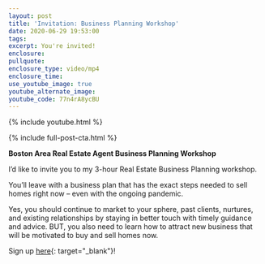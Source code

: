 ```yaml
---
layout: post
title: 'Invitation: Business Planning Workshop'
date: 2020-06-29 19:53:00
tags:
excerpt: You're invited!
enclosure:
pullquote:
enclosure_type: video/mp4
enclosure_time:
use_youtube_image: true
youtube_alternate_image:
youtube_code: 77n4rA8ycBU
---
```


{% include youtube.html %}

{% include full-post-cta.html %}

**Boston Area Real Estate Agent Business Planning Workshop**

I’d like to invite you to my 3-hour Real Estate Business Planning workshop.

You’ll leave with a business plan that has the exact steps needed to sell homes right now – even with the ongoing pandemic.

Yes, you should continue to market to your sphere, past clients, nurtures, and existing relationships by staying in better touch with timely guidance and advice. BUT, you also need to learn how to attract new business that will be motivated to buy and sell homes now.

Sign up [here](https://www.eventbrite.com/e/boston-area-real-estate-agent-business-planning-workshop-tickets-102109163256){: target="_blank"}\!